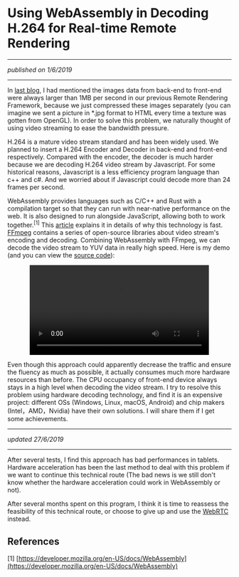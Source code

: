 # Using WebAssembly in Decoding H.264 for Real-time Remote Rendering

------------------------------

*published on 1/6/2019*

-----------------------------

In [last blog](https://jiangdunchun.github.io/blog.html?id=WampFramework_Remotely_Invoke_the_API_in_Local_CSharp_Assembly_from_js.md), I had mentioned the images data from back-end to front-end were always larger than 1MB per second in our previous Remote Rendering Framework, because we just compressed these images separately (you can imagine we sent a picture in *.jpg format to HTML every time a texture was gotten from OpenGL). In order to solve this problem, we naturally thought of using video streaming to ease the bandwidth pressure.

H.264 is a mature video stream standard and has been widely used. We planned to insert a H.264 Encoder and Decoder in back-end and front-end respectively. Compared with the encoder, the decoder is much harder because we are decoding H.264 video stream by Javascript. For some historical reasons, Javascript is a less efficiency program language than c++ and c#. And we worried about if Javascript could decode more than 24 frames per second.

WebAssembly provides languages such as C/C++ and Rust with a compilation target so that they can run with near-native performance on the web. It is also designed to run alongside JavaScript, allowing both to work together.<sup>[1]</sup> This [article](https://www.smashingmagazine.com/2017/05/abridged-cartoon-introduction-webassembly/) explains it in details of why this technology is fast. [FFmpeg](http://ffmpeg.org/) contains a series of open-source libraries about video stream's encoding and decoding. Combining WebAssembly with FFmpeg, we can decode the video stream to YUV data in really high speed. Here is my demo (and you can view the [source code](https://github.com/jiangdunchun/WasmCode)):

<center><video src="blogs/Using_WebAssembly_in_Decoding_H.264_for_Real-time_Remote_Rendering/demo.mp4" width="80%" controls="controls"></video></center>

Even though this approach could apparently decrease the traffic and ensure the fluency as much as possible, it actually consumes much more hardware resources than before. The CPU occupancy of front-end device always stays in a high level when decoding the video stream. I try to resolve this problem using hardware decoding technology, and find it is an expensive project: different OSs (Windows, Linux, macOS, Android) and chip makers (Intel，AMD，Nvidia) have their own solutions. I will share them if I get some achievements.

----------------------------

*updated 27/6/2019*

------------------------------

After several tests, I find this approach has bad performances in tablets. Hardware acceleration has been the last method to deal with this problem if we want to continue this technical route (The bad news is we still don't know whether the hardware acceleration could work in WebAssembly or not).

After several months spent on this program, I think it is time to reassess the feasibility of this technical route, or choose to give up and use the [WebRTC](https://webrtc.org/) instead.

## References
[1] [https://developer.mozilla.org/en-US/docs/WebAssembly](https://developer.mozilla.org/en-US/docs/WebAssembly)
